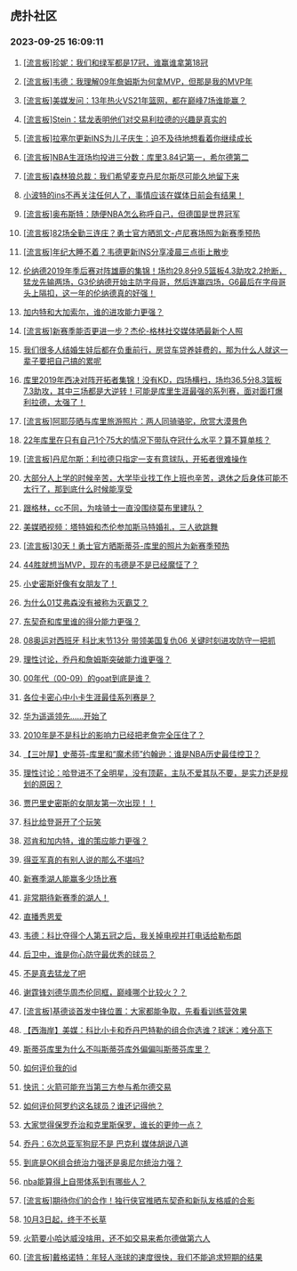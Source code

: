 ## 虎扑社区 
### 2023-09-25 16:09:11

1. [[流言板]珍妮：我们和绿军都是17冠，谁赢谁拿第18冠](https://bbs.hupu.com/62219228.html)

2. [[流言板]韦德：我理解09年詹姆斯为何拿MVP，但那是我的MVP年](https://bbs.hupu.com/62216606.html)

3. [[流言板]美媒发问：13年热火VS21年篮网，都在巅峰7场谁能赢？](https://bbs.hupu.com/62218040.html)

4. [[流言板]Stein：猛龙表明他们对交易利拉德的兴趣是真实的](https://bbs.hupu.com/62216870.html)

5. [[流言板]拉塞尔更新INS为儿子庆生：迫不及待地想看着你继续成长](https://bbs.hupu.com/62217990.html)

6. [[流言板]NBA生涯场均投进三分数：库里3.84记第一，希尔德第二](https://bbs.hupu.com/62217896.html)

7. [[流言板]森林狼总裁：我们希望麦克丹尼尔斯尽可能久地留下来](https://bbs.hupu.com/62216781.html)

8. [小波特的ins不再关注任何人了，事情应该在媒体日前会有结果！](https://bbs.hupu.com/62218598.html)

9. [[流言板]奥布斯特：随便NBA怎么称呼自己，但德国是世界冠军](https://bbs.hupu.com/62216575.html)

10. [[流言板]82场全勤三连庄？勇士官方晒凯文-卢尼赛场照为新赛季预热](https://bbs.hupu.com/62216697.html)

11. [[流言板]年纪大睡不着？韦德更新INS分享凌晨三点街上散步](https://bbs.hupu.com/62217586.html)

12. [伦纳德2019年季后赛对阵雄鹿的集锦！场均29.8分9.5篮板4.3助攻2.2抢断，猛龙先输两场，G3伦纳德开始主防字母哥，然后连赢四场，G6最后在字母哥头上隔扣，这一年的伦纳德真的好强！](https://bbs.hupu.com/62218219.html)

13. [加内特和大加索尔，谁的进攻能力更强？](https://bbs.hupu.com/62220284.html)

14. [[流言板]新赛季能否更进一步？杰伦-格林社交媒体晒最新个人照](https://bbs.hupu.com/62217972.html)

15. [我们很多人结婚生娃后都在负重前行，房贷车贷养娃费的，那为什么人就这一辈子要把自己搞的累呢](https://bbs.hupu.com/62217770.html)

16. [库里2019年西决对阵开拓者集锦！没有KD，四场横扫，场均36.5分8.3篮板7.3助攻，其中三场都是大逆转！可能是库里生涯最强的系列赛，面对面打爆利拉德，太强了！](https://bbs.hupu.com/62218351.html)

17. [[流言板]阿耶莎晒与库里旅游照片：两人同骑骆驼，欣赏大漠景色](https://bbs.hupu.com/62218097.html)

18. [22年库里在只有自己1个75大的情况下带队夺冠什么水平？算不算单核？](https://bbs.hupu.com/62218688.html)

19. [[流言板]丹尼尔斯：利拉德只指定一支有意球队，开拓者很难操作](https://bbs.hupu.com/62217101.html)

20. [大部分人上学的时候辛苦，大学毕业找工作上班也辛苦，退休之后身体可能不太行了，那到底什么时候能享受](https://bbs.hupu.com/62217210.html)

21. [跟格林，cc不同，为啥骑士一直没围绕莫布里建队？](https://bbs.hupu.com/62220810.html)

22. [美媒晒视频：塔特姆和杰伦参加斯马特婚礼，三人欲跳舞](https://bbs.hupu.com/62221019.html)

23. [[流言板]30天！勇士官方晒斯蒂芬-库里的照片为新赛季预热](https://bbs.hupu.com/62216561.html)

24. [44胜就想当MVP，现在的韦德是不是已经魔怔了？](https://bbs.hupu.com/62220376.html)

25. [小史密斯好像有女朋友了！](https://bbs.hupu.com/62220200.html)

26. [为什么01艾弗森没有被称为灭霸艾？](https://bbs.hupu.com/62220198.html)

27. [东契奇和库里谁的得分能力更强？](https://bbs.hupu.com/62220425.html)

28. [08奥运对西班牙 科比末节13分 带领美国复仇06 关键时刻进攻防守一把抓](https://bbs.hupu.com/62219446.html)

29. [理性讨论，乔丹和詹姆斯突破能力谁更强？](https://bbs.hupu.com/62220937.html)

30. [00年代（00-09）的goat到底是谁？](https://bbs.hupu.com/62220267.html)

31. [各位卡密心中小卡生涯最佳系列赛是？](https://bbs.hupu.com/62221014.html)

32. [华为遥遥领先……开始了](https://bbs.hupu.com/62220794.html)

33. [2010年是不是科比的影响力已经把老詹完全压住了？](https://bbs.hupu.com/62220712.html)

34. [【三叶屋】史蒂芬-库里和“魔术师”约翰逊：谁是NBA历史最佳控卫？](https://bbs.hupu.com/62216042.html)

35. [理性讨论：哈登进不了全明星，没有顶薪，主队不爱其队不要，是实力还是规划的原因？](https://bbs.hupu.com/62218293.html)

36. [贾巴里史密斯的女朋友第一次出现！！](https://bbs.hupu.com/62220317.html)

37. [科比给登哥开了个玩笑](https://bbs.hupu.com/62219999.html)

38. [邓肯和加内特，谁的策应能力更强？](https://bbs.hupu.com/62220410.html)

39. [得亚军真的有别人说的那么不堪吗?](https://bbs.hupu.com/62220574.html)

40. [新赛季湖人能赢多少场比赛](https://bbs.hupu.com/62220731.html)

41. [非常期待新赛季的湖人！](https://bbs.hupu.com/62220399.html)

42. [直播秀恩爱](https://bbs.hupu.com/62219851.html)

43. [韦德：科比夺得个人第五冠之后，我关掉电视并打电话给勒布朗](https://bbs.hupu.com/62220619.html)

44. [后卫中，谁是你心防守最优秀的球员？](https://bbs.hupu.com/62220582.html)

45. [不是真去猛龙了吧](https://bbs.hupu.com/62219898.html)

46. [谢霆锋刘德华周杰伦同框，巅峰哪个比较火？？](https://bbs.hupu.com/62220142.html)

47. [[流言板]基德谈首发中锋位置：大家都能争取，先看看训练营效果](https://bbs.hupu.com/62216658.html)

48. [【西海岸】美媒：科比小卡和乔丹巴特勒的组合你选谁？球迷：难分高下](https://bbs.hupu.com/62218707.html)

49. [斯蒂芬库里为什么不叫斯蒂芬库外偏偏叫斯蒂芬库里？](https://bbs.hupu.com/62220669.html)

50. [如何评价我的id](https://bbs.hupu.com/62220428.html)

51. [快讯：火箭可能充当第三方参与希尔德交易](https://bbs.hupu.com/62216964.html)

52. [如何评价阿罗约这名球员？谁还记得他？](https://bbs.hupu.com/62220078.html)

53. [大家觉得保罗乔治和克里斯保罗，谁长的更帅一点？](https://bbs.hupu.com/62219825.html)

54. [乔丹：6次总亚军狗屁不是 巴克利 媒体胡说八道](https://bbs.hupu.com/62219706.html)

55. [到底是OK组合统治力强还是奥尼尔统治力强？](https://bbs.hupu.com/62217679.html)

56. [nba能算得上自带体系到有哪些人？](https://bbs.hupu.com/62220067.html)

57. [[流言板]期待你们的合作！独行侠官推晒东契奇和新队友格威的合影](https://bbs.hupu.com/62218263.html)

58. [10月3日起，终于不长草](https://bbs.hupu.com/62218958.html)

59. [火箭要小哈达威没啥用，还不如交易来希尔德做第六人](https://bbs.hupu.com/62218401.html)

60. [[流言板]戴格诺特：年轻人涨球的速度很快，我们不能追求短期的结果](https://bbs.hupu.com/62217253.html)

